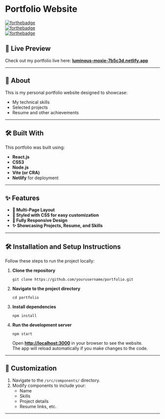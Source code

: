 

Portfolio Website
=================

[![forthebadge](https://forthebadge.com/images/badges/built-with-love.svg)](https://forthebadge.com/)\
[![forthebadge](https://forthebadge.com/images/badges/made-with-javascript.svg)](https://forthebadge.com/)\
[![forthebadge](https://forthebadge.com/images/badges/open-source.svg)](https://forthebadge.com/)

🚀 Live Preview
---------------

Check out my portfolio live here: **[luminous-moxie-7b5c3d.netlify.app](https://luminous-moxie-7b5c3d.netlify.app/)**

* * * * *

📌 About
--------

This is my personal portfolio website designed to showcase:

-   My technical skills
-   Selected projects
-   Resume and other achievements

* * * * *

🛠️ Built With
--------------

This portfolio was built using:

-   **React.js**
-   **CSS3**
-   **Node.js**
-   **Vite (or CRA)**
-   **Netlify** for deployment

* * * * *

✨ Features
----------

-   **📖 Multi-Page Layout**
-   **🎨 Styled with CSS for easy customization**
-   **📱 Fully Responsive Design**
-   **✨ Showcasing Projects, Resume, and Skills**

* * * * *

🛠 Installation and Setup Instructions
--------------------------------------

Follow these steps to run the project locally:

1.  **Clone the repository**

    ```
    git clone https://github.com/yourusername/portfolio.git

    ```

2.  **Navigate to the project directory**

    ```
    cd portfolio

    ```

3.  **Install dependencies**

    ```
    npm install

    ```

4.  **Run the development server**

    ```
    npm start

    ```

    Open **[http://localhost:3000](http://localhost:3000/)** in your browser to see the website.\
    The app will reload automatically if you make changes to the code.

* * * * *

🔧 Customization
----------------

1.  Navigate to the `/src/components/` directory.
2.  Modify components to include your:
    -   Name
    -   Skills
    -   Project details
    -   Resume links, etc.

* * * * *

